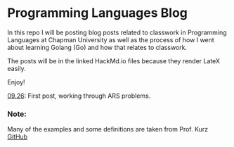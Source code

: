 Programming Languages Blog
==========================
In this repo I will be posting blog posts related to classwork in Programming Languages at Chapman University as well as the process of how I went about learning Golang (Go) and how that relates to classwork.

The posts will be in the linked HackMd.io files because they render LateX easily.

Enjoy!

[09.26](https://hackmd.io/cwMLiN8uTX2XADDeFEq0JA): First post, working through ARS problems.




### Note:
Many of the examples and some definitions are taken from Prof. Kurz [GitHub](https://github.com/alexhkurz/programming-languages)
